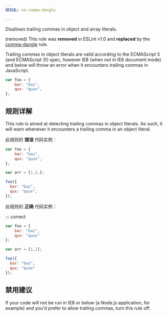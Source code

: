 ```yaml
---
规则名: no-comma-dangle

---
```


Disallows trailing commas in object and array literals.

(removed) This rule was **removed** in ESLint v1.0 and **replaced** by the [comma-dangle](comma-dangle) rule.

Trailing commas in object literals are valid according to the ECMAScript 5 (and ECMAScript 3!) spec, however IE8 (when not in IE8 document mode) and below will throw an error when it encounters trailing commas in JavaScript.

```js
var foo = {
    bar: "baz",
    qux: "quux",
};
```

## 规则详解

This rule is aimed at detecting trailing commas in object literals. As such, it will warn whenever it encounters a trailing comma in an object literal.

此规则的 **错误** 代码实例：



```js
var foo = {
    bar: "baz",
    qux: "quux",
};

var arr = [1,2,];

foo({
  bar: "baz",
  qux: "quux",
});
```

此规则的 **正确** 代码实例：

::: correct

```js
var foo = {
    bar: "baz",
    qux: "quux"
};

var arr = [1,2];

foo({
  bar: "baz",
  qux: "quux"
});
```

## 禁用建议

If your code will not be run in IE8 or below (a Node.js application, for example) and you'd prefer to allow trailing commas, turn this rule off.
